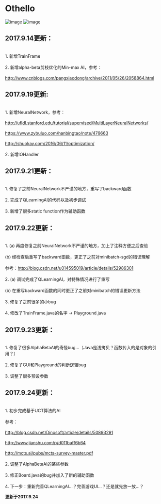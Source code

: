 # Othello

![image](https://github.com/qiaofengmarco/JavaOthello/raw/master/d1.png)
![image](https://github.com/qiaofengmarco/JavaOthello/raw/master/d2.png)

## 2017.9.14更新：
<br>1. 新增TrainFrame<br/>
<br>2. 新增alpha-beta剪枝优化的Min-max AI，参考：<br/>
<br><tab>http://www.cnblogs.com/pangxiaodong/archive/2011/05/26/2058864.html<br/>

## 2017.9.19更新:
<br>1. 新增NeuralNetwork，参考：<br/>
   <br>http://ufldl.stanford.edu/tutorial/supervised/MultiLayerNeuralNetworks/<br/>
   <br>https://www.zybuluo.com/hanbingtao/note/476663 <br/>
   <br>http://shuokay.com/2016/06/11/optimization/ <br/>
<br>2. 新增IOHandler

## 2017.9.21更新：
<br>1. 修复了之前NeuralNetwork不严谨的地方，重写了backward函数<br/>
<br>2. 完成了QLearningAI的代码以及初步调试<br/>
<br>3. 新增了很多static function作为辅助函数<br/>

## 2017.9.22更新：
<br>1. (a) 再度修复之前NeuralNetwork不严谨的地方，加上了注释方便之后查验<br/>
   <br>(b) 经检查后重写了backward函数，更正了之前对minibatch-sgd的错误理解<br/>
   <br>参考：http://blog.csdn.net/u014595019/article/details/52989301<br/>
<br>2. (a) 调试完成了QLearningAI，对特殊情况进行了重写<br/>
   <br>(b) 在重写backward函数的同时更正了之前对minibatch的错误更新方法<br/>
<br>3. 修复了之前很多的小bug<br/>
<br>4. 修改了TrainFrame.java的名字 -> Playground.java<br/>

## 2017.9.23更新：
<br>1. 修复了很多AlphaBetaAI的奇怪bug...（Java是浅拷贝？函数传入的是对象的引用？）<br/>
<br>2. 修复了GUI和Playground的判断逻辑bug<br/>
<br>3. 调整了很多预设参数<br/>

## 2017.9.24更新：
<br>1. 初步完成基于UCT算法的AI<br/>
   <br>参考：<br/>
   <br>http://blog.csdn.net/Dinosoft/article/details/50893291<br/>
   <br>http://www.jianshu.com/p/d011baff6b64<br/>
   <br>http://mcts.ai/pubs/mcts-survey-master.pdf<br/>
<br>2. 调整了AlphaBetaAI的某些参数<br/>
<br>3. 修正Board.java的bug并加入了新的辅助函数<br/>
<br>4. 下一步：重新完善QLearningAI...？完善游戏UI...？还是就先放一放...？<br/>

**更新于2017.9.24**
